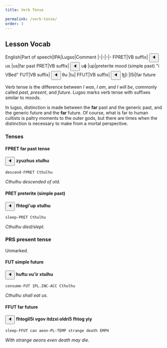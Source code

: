 ```yaml
---
title: Verb Tense

permalink: /verb-tense/
order: 3
---
```


## Lesson Vocab

English|Part of speech|IPA|Lugso|Comment
|-|-|-|-
FPRET|VB suffix|<span class='spoken '> <button class='speak' type='button' data-ipa='us'>🔈</button> <span class='ipa'>us</span> </span>|us|far past
PRET|VB suffix|<span class='spoken '> <button class='speak' type='button' data-ipa='uɸ'>🔈</button> <span class='ipa'>uɸ</span> </span>|up|preterite mood (simple past) "i VBed"
FUT|VB suffix|<span class='spoken '> <button class='speak' type='button' data-ipa='θu'>🔈</button> <span class='ipa'>θu</span> </span>|tu|
FFUT|VB suffix|<span class='spoken '> <button class='speak' type='button' data-ipa='ɮʃi'>🔈</button> <span class='ipa'>ɮʃi</span> </span>|l5i|far future

Verb tense is the difference between _I was_, _I am_, and _I will be_, commonly called _past_, _present_, and _future_. 
Lugso marks verb tense with suffixes similar to moods.

In lugso, distinction is made between the **far** past and the generic past, and the generic future and the **far** future. Of course, what is far to human cultists is paltry moments to the outer gods, but there are times when the distinction is necessary to make from a mortal perspective.

### Tenses

#### FPRET far past tense

<span class='spoken btnOnly'> <button class='speak' type='button' data-ipa='zjuzχus xθuɮχu'>🔈</button>  </span> <strong>zyuzhus xtulhu</strong>

`descend-FPRET Cthulhu`

_Cthulhu descended of old._

#### PRET preterite (simple past)

<span class='spoken btnOnly'> <button class='speak' type='button' data-ipa='fχθʌɣiʔuɸ xθuɮχu'>🔈</button>  </span> <strong>fhtogi'up xtulhu</strong>

`sleep-PRET Cthulhu`

_Cthulhu died/slept._

### PRS present tense

Unmarked.

#### FUT simple future

<span class='spoken btnOnly'> <button class='speak' type='button' data-ipa='χufθu vuʔiɻ xθuɮχu'>🔈</button>  </span> <strong>huftu vu'ir xtulhu</strong>

`consume-FUT 1PL.INC-ACC Cthulhu`

_Cthulhu shall eat us._

#### FFUT far future

<span class='spoken btnOnly'> <button class='speak' type='button' data-ipa='fχθʌɣiɮʃi vɣʌv iθðzxi ʌɮðɻiʃ fχθʌɣ jij'>🔈</button>  </span> <strong>fhtogil5i vgov itdzxi oldri5 fhtog yiy</strong>

`sleep-FFUT can aeon-PL-TEMP strange death EMPH`

_With strange aeons even death may die._
